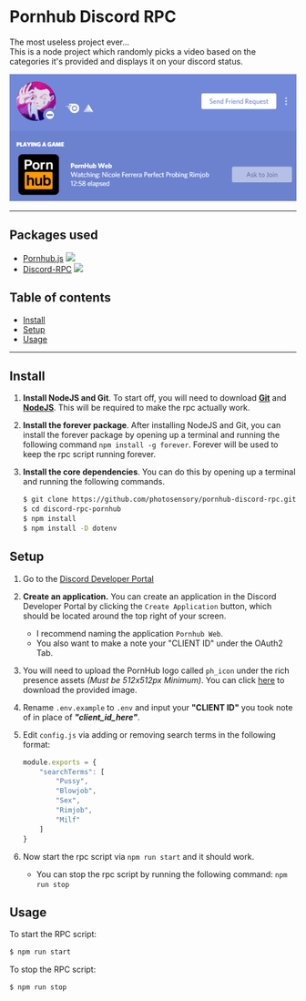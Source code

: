# Pornhub Discord RPC

The most useless project ever... <br>
This is a node project which randomly picks a video based on the categories it's provided and displays it on your discord status.

<img src="assets/example.jpg">

------

## Packages used

* [Pornhub.js](https://github.com/pionxzh/pornhub.js) <img src="https://img.shields.io/npm/v/pornhub.js.svg">
* [Discord-RPC](https://github.com/discordjs/RPC) <img src="https://img.shields.io/npm/v/discord-rpc.svg">

## Table of contents

* [Install](#Install)
* [Setup](#Setup)
* [Usage](#Usage)

------

## Install

1. **Install NodeJS and Git**. To start off, you will need to download <a href="https://git-scm.com/downloads" target="_blank"><strong>Git</strong></a> and <a href="https://nodejs.org/en/" target="_blank"><strong>NodeJS</strong></a>. This will be required to make the rpc actually work.

2. **Install the forever package**. After installing NodeJS and Git, you can install the forever package by opening up a terminal and running the following command `npm install -g forever`. Forever will be used to keep the rpc script running forever.

3. **Install the core dependencies**. You can do this by opening up a terminal and running the following commands.

    ```bash
    $ git clone https://github.com/photosensory/pornhub-discord-rpc.git
    $ cd discord-rpc-pornhub
    $ npm install
    $ npm install -D dotenv
    ```

## Setup

1. Go to the [Discord Developer Portal](https://discord.com/developers) </br>

2. **Create an application.** You can create an application in the Discord Developer Portal by clicking the `Create Application` button, which should be located around the top right of your screen.
    - I recommend naming the application `Pornhub Web`.
    - You also want to make a note your "CLIENT ID" under the OAuth2 Tab.

3. You will need to upload the PornHub logo called `ph_icon` under the rich presence assets *(Must be 512x512px Minimum)*. You can click [here](assets/ph_icon.png) to download the provided image.</br>

4. Rename `.env.example` to `.env` and input your **"CLIENT ID"** you took note of in place of ***"client_id_here"***. </br>

5. Edit `config.js` via adding or removing search terms in the following format: </br>

    ```js
    module.exports = {
        "searchTerms": [
            "Pussy",
            "Blowjob",
            "Sex",
            "Rimjob",
            "Milf"
        ]
    }
    ```

6. Now start the rpc script via `npm run start` and it should work. </br>
    - You can stop the rpc script by running the following command: `npm run stop`

## Usage

To start the RPC script:

```bash
$ npm run start
```

To stop the RPC script:

```bash
$ npm run stop
```
